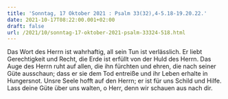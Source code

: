 ```yaml
---
title: 'Sonntag, 17 Oktober 2021 : Psalm 33(32),4-5.18-19.20.22.'
date: 2021-10-17T08:22:00.001+02:00
draft: false
url: /2021/10/sonntag-17-oktober-2021-psalm-33324-518.html
---
```


Das Wort des Herrn ist wahrhaftig, all sein Tun ist verlässlich. Er liebt Gerechtigkeit und Recht, die Erde ist erfüllt von der Huld des Herrn. Das Auge des Herrn ruht auf allen, die ihn fürchten und ehren, die nach seiner Güte ausschaun; dass er sie dem Tod entreiße und ihr Leben erhalte in Hungersnot. Unsre Seele hofft auf den Herrn; er ist für uns Schild und Hilfe. Lass deine Güte über uns walten, o Herr, denn wir schauen aus nach dir.
